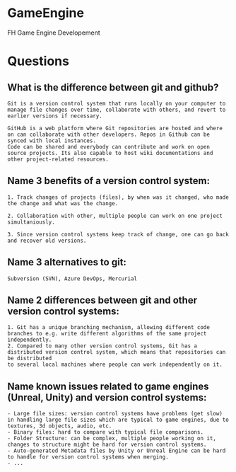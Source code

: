 # GameEngine
FH Game Engine Developement


# Questions

## What is the difference between git and github?

	Git is a version control system that runs locally on your computer to manage file changes over time, collaborate with others, and revert to earlier versions if necessary.

	GitHub is a web platform where Git repositories are hosted and where on can collaborate with other developers. Repos in Github can be synced with local instances.
	Code can be shared and everybody can contribute and work on open source projects. Its also capable to host wiki documentations and other project-related resources.


## Name 3 benefits of a version control system:

	1. Track changes of projects (files), by when was it changed, who made the change and what was the change.

	2. Collaboration with other, multiple people can work on one project simultaniously.

	3. Since version control systems keep track of change, one can go back and recover old versions.

## Name 3 alternatives to git:

	Subversion (SVN), Azure DevOps, Mercurial

## Name 2 differences between git and other version control systems:

	1. Git has a unique branching mechanism, allowing different code branches to e.g. write different algorithms of the same project independently.
	2. Compared to many other version control systems, Git has a distributed version control system, which means that repositories can be distributed
	to several local machines where people can work independently on it.

## Name known issues related to game engines (Unreal, Unity) and version control systems:

	- Large file sizes: version control systems have problems (get slow) in handling large file sizes which are typical to game engines, due to textures, 3d objects, audio, etc.
	- Binary files: hard to compare with typical file comparisons.
	- Folder Structure: can be complex, multiple people working on it, changes to structure might be hard for version control systems.
	- Auto-generated Metadata files by Unity or Unreal Engine can be hard to handle for version control systems when merging.
	- ...

